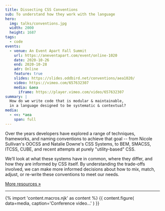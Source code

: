 ```yaml
---
title: Dissecting CSS Conventions
sub: To understand how they work with the language
hero:
  img: talks/conventions.jpg
  width: 2000
  height: 1687
tags:
  - code
events:
  - venue: An Event Apart Fall Summit
    url: https://aneventapart.com/event/online-1020
    date: 2020-10-26
    end: 2020-10-28
    adr: Online
    feature: true
    slides: https://slides.oddbird.net/conventions/aea1020/
    video: https://vimeo.com/657632307
    media: &aea
      iframe: https://player.vimeo.com/video/657632307
summary: |
  How do we write code that is modular & maintainable,
  in a language designed to be systematic & contextual?
media:
  - <<: *aea
    span: full
---
```


Over the years developers have explored a range of techniques,
frameworks, and naming conventions to achieve that goal --
from Nicole Sullivan's OOCSS and Natalie Downe's CSS Systems,
to BEM, SMACSS, ITCSS, CUBE,
and recent attempts at purely "utility-based" CSS.

We’ll look at what these systems have in common,
where they differ, and how they are informed by CSS itself.
By understanding the trade-offs involved,
we can make more informed decisions
about how to mix, match, adjust,
or re-write these conventions to meet our needs.

[More resources »](https://slides.oddbird.net/conventions/resources/)

------

{% import 'content.macros.njk' as content %}
{{ content.figure(
  data=media,
  caption='Conference video...'
) }}
